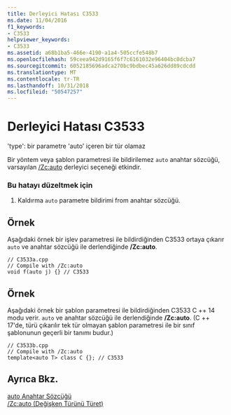 ```yaml
---
title: Derleyici Hatası C3533
ms.date: 11/04/2016
f1_keywords:
- C3533
helpviewer_keywords:
- C3533
ms.assetid: a68b1ba5-466e-4190-a1a4-505ccfe548b7
ms.openlocfilehash: 59ceea942d9165f6f7c6161032e96404bc0dcba7
ms.sourcegitcommit: 6052185696adca270bc9bdbec45a626dd89cdcdd
ms.translationtype: MT
ms.contentlocale: tr-TR
ms.lasthandoff: 10/31/2018
ms.locfileid: "50547257"
---
```

# <a name="compiler-error-c3533"></a>Derleyici Hatası C3533

'type': bir parametre 'auto' içeren bir tür olamaz

Bir yöntem veya şablon parametresi ile bildirilemez `auto` anahtar sözcüğü, varsayılan [/Zc:auto](../../build/reference/zc-auto-deduce-variable-type.md) derleyici seçeneği etkindir.

### <a name="to-correct-this-error"></a>Bu hatayı düzeltmek için

1. Kaldırma `auto` parametre bildirimi from anahtar sözcüğü.

## <a name="example"></a>Örnek

Aşağıdaki örnek bir işlev parametresi ile bildirdiğinden C3533 ortaya çıkarır `auto` ve anahtar sözcüğü ile derlendiğinde **/Zc:auto**.

```
// C3533a.cpp
// Compile with /Zc:auto
void f(auto j) {} // C3533
```

## <a name="example"></a>Örnek

Aşağıdaki örnek bir şablon parametresi ile bildirdiğinden C3533 C ++ 14 modu verir. `auto` ve anahtar sözcüğü ile derlendiğinde **/Zc:auto**. (C ++ 17'de, türü çıkarılır tek tür olmayan şablon parametresi ile bir sınıf şablonunun geçerli bir tanımı budur.)

```
// C3533b.cpp
// Compile with /Zc:auto
template<auto T> class C {}; // C3533
```

## <a name="see-also"></a>Ayrıca Bkz.

[auto Anahtar Sözcüğü](../../cpp/auto-keyword.md)<br/>
[/Zc:auto (Değişken Türünü Türet)](../../build/reference/zc-auto-deduce-variable-type.md)
